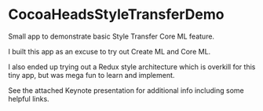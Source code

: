 # CocoaHeadsStyleTransferDemo
Small app to demonstrate basic Style Transfer Core ML feature.

I built this app as an excuse to try out Create ML and Core ML.

I also ended up trying out a Redux style architecture which is overkill for this tiny app, but was mega fun to learn and implement.

See the attached Keynote presentation for additional info including some helpful links.

